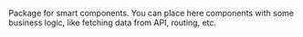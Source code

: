 Package for smart components.
You can place here components with some business logic, like fetching data from API, routing, etc.